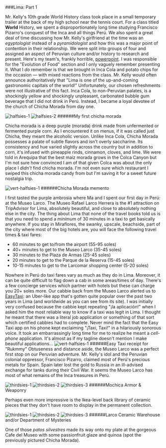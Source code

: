 ###Lima: Part 1

Mr. Kelly's 10th grade World History class took place in a small temporary trailer at the back of my high school near the tennis court. For a class titled **World** History, we spent a disproportionately long time studying Francisco Pizarro's conquest of the Inca and all things Perú. We also spent a great deal of time discussing how Mr. Kelly's girlfriend at the time was an *egyptologist* instead of a *pyramidologist* and how this was a major point of contention in their relationship. We were split into groups of four and assigned an aspect of Peruvian culture and/or history to research and present. Here's my team's, frankly horrible, [powerpoint](/img/peru/peru-project.pdf). I was responsible for the "Evolution of Food" section and I only vaguely remember presenting it. What I *do* remember is that we brought in Inca Cola and potato chips for the occasion — with mixed reactions from the class. Mr. Kelly would often announce authoritatively that "Lima is one of the up-and-coming gastronomic capitals of the world!" Unfortunately, our chosen refreshments were not illustrative of this fact. Inca Cola, to non-Peruvian palates, is a shockingly yellow and shockingly unpleasant, carbonated bubble gum beverage that I did not drink in Perú. Instead, I became a loyal devotee of the church of Chicha Morada from day one.

![halfsies-1](/img/peru/chicha-lima.jpg)
![halfsies-2](/img/peru/lima-larco-chicha.jpg)
######My first chicha morada

Chicha morada is a deep purple (morada) drink made from unfermented or fermented purple corn. As I encountered it on menus, if it was called just Chicha, they meant the alcoholic version. Unlike Inca Cola, Chicha Morada possesses a palate of subtle flavors and isn't overly saccharine. Its consistency and hue varied slightly across the country but in addition to corn, it's infused with pineapple rinds, cinnamon, cloves, and lime. We were told in Arequipa that the best maíz morada grows in the Colca Canyon but I'm not sure how convinced I am of that given Colca was about the only place I *didn't* find chicha morada. I'm not even sure which restaurant I swiped this chicha morada candy from but I'm saving it for a sweet future nostalgia trip.

![vert-halfsies-1](/img/peru/chicha-dulce.jpg)
######Chicha Morada memento

I first tasted the purple ambrosia where Ma and I spent our first day in Perú: at the Museo Larco. The Museo Rafael Larco Herrera is the #1 attraction on TripAdvisor for Lima, absolutely beautiful, and close to absolutely nothing else in the city. The thing about Lima that none of the travel books told us is that you need to spend a *minimum* of 30 minutes in a taxi to get basically anywhere. If you stay in Miraflores, the swanky, upscale, beachside, part of the city where most of the big hotels are, you will face the following travel times & taxi fares:
* 60 minutes to get to/from the airport (55-95 soles)
* 40+ minutes to get to the Museo Larco (35-45 soles)
* 30 minutes to the Plaza de Armas (25-45 soles)
* 20 minutes to get to the Parque de la Reserva (15-45 soles)
* 10-15 minutes to get to the Larcomar shopping center (5-20 soles)

Nowhere in Perú do taxi fares vary as much as they do in Lima. Moreover, it can be quite difficult to flag down a cab in some areas/times of day. There's a few concierge services which partner with hotels but these can charge you 20+ soles more. Our cabbie back from the Museo Larco alerted us to [EasyTaxi](http://www.easytaxi.com/): an Uber-like app that's gotten quite popular over the past two years in Lima (and worldwide as you can see from its site). I was initially very confused because the cabbie kept repeating "&iexcl;la aplicación!" when I asked him the most reliable way to know if a taxi was legit in Lima. I thought he meant that there was a literal job application or something of that sort which certified cabbies had to complete. Never mind the fact that the Easy Taxi app on his phone kept exclaiming "&iexcl;Taxi, Taxi!" in a hilariously sonorous voice. It took an embarrassingly long time for me to realize he meant a *cell-phone* application. It's almost as if my tagline doesn't mention I make beautiful applications...
![vert-halfsies-1](/img/peru/lima-larco-easytaxi.jpg)
######Easy Taxi receipt for "Rukmmy"
Obtuseness and distance aside, the Museo Larco was a perfect first stop on our Peruvian adventure. Mr. Kelly's idol and the Peruvian colonial oppressor, Francisco Pizarro, claimed most of Perú's precious metals for Spain. Spain later lost the gold to Russia in an ill-advised exchange for tanks during their Civil War. It seems the Museo Larco has most of what remains of the Inca treasures in Perú.

![thirdsies-1](/img/peru/lima-larco-plates.jpg)
![thirdsies-2](/img/peru/lima-larco-armor.jpg)
![thirdsies-3](/img/peru/lima-larco-fish.jpg)
######Mochica Armor & Weaponry

Perhaps even more impressive is the Ikea-level back library of ceramic pieces that they don't have room to display in the permanent collection.

![thirdsies-1](/img/peru/lima-larco-ikea.jpg)
![thirdsies-2](/img/peru/lima-larco-deptomysteries.jpg)
![thirdsies-3](/img/peru/lima-larco-patos.jpg)
######Larco Ceramic Warehouse and/or Department of Mysteries

One of those *patos silvestres* made its way onto my plate at the gorgeous Cafe del Museo with some passionfruit glaze and quinoa (spot the previously pictured Chicha Morada).
